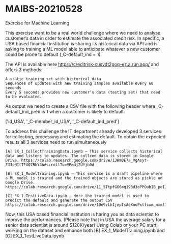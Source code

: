 # MAIBS-20210528
Exercise for Machine Learning

This exercise want to be a real world challenge where we need to analyse customer’s data in order to estimate the associated credit risk. In specific, a USA based financial institution is sharing its historical data via API and is asking to training a ML model able to anticipate whatever a new customer could be prone to default (_C-default_ind = 1).

The API is available here https://creditrisk-cusvdt2goq-ez.a.run.app/ and offers 3 methods:

    A static training set with historical data
    Sequences of updates with new training samples available every 60 seconds
    Every 5 seconds provides new customer’s data (testing set) that need to be evaluated.

As output we need to create a CSV file with the following header where _C-default_ind_pred is 1 when a customer is likely to default.

['id_USA', '_C-member_id_USA', '_C-default_ind_pred']

To address this challenge the IT department already developed 3 services for collecting, processing and estimating the default. To obtain the expected results all 3 services need to run simultaneously

    [A] EX_1_CollectTrainingData.ipynb – This service collects historical data and listens to updates. The collced data is stored in Google Drive. https://colab.research.google.com/drive/1JWm0E7a_VgAsyt-ZJJcN1tTEUQ7BbY4A#scrollTo=VRmdjZUYjh0d

    [B] EX_1_ModelTraining.ipynb – This service is a draft pipeline where a ML model is trained and the trained objects are stored as pickle on Google Drive. https://colab.research.google.com/drive/11_5TtpfGO6mq193d3oPPOubIB_peIJHa#scrollTo=aF38zihQeFVh

    [C] EX_1_TestLiveData.ipynb – Here the trained model is used to predict the default and generate the output CSV https://colab.research.google.com/drive/10e9zLhIjepIsAeXuuPxtfsxm_mxml1hg#scrollTo=Yu9MJxKWOp0w

Now, this USA based financial institution is haring you as data scientist to improve the performances. (Please note that in USA the average salary for a senior data scientist is around $120K/year) Using Colab or your PC start working on the dataset and enhance both [B] EX_1_ModelTraining.ipynb and [C] EX_1_TestLiveData.ipynb
